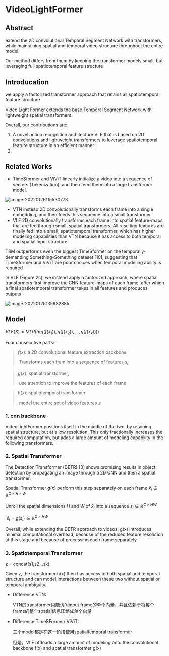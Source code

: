 # VideoLightFormer

## Abstract

 extend the 2D convolutional Temporal Segment Network with transformers, while maintaining spatial and temporal video structure throughout the entire model.

Our method differs from them by keeping the transformer models small, but leveraging full spatiotemporal feature structure

## Introducation

we apply a factorized transformer approach that retains all spatiotemporal feature structure

Video Light Former extends the base Temporal Segment Network with lightweight spatial transformers

Overall, our contributions are:

1. A novel action recognition architecture VLF that is based on 2D convolutions and lightweight transformers to leverage spatiotemporal feature structure in an efficient manner
2. 

## Related Works

- TimeSformer and ViViT linearly initialize a video into a sequence of vectors (Tokenization), and then feed them into a large transformer model.

![image-20220126115530773](C:\Users\86133\AppData\Roaming\Typora\typora-user-images\image-20220126115530773.png)

- VTN instead 2D convolutionally transforms each frame into a single embedding, and then feeds this sequence into a small transformer
- VLF 2D convolutionally transforms each frame into spatial feature-maps that are fed through small, spatial transformers. All resulting features are finally fed into a small, spatiotemporal transformer, which has higher modeling capabilities than VTN because it has access to both temporal and spatial input structure

TSM outperforms even the biggest TimeSformer on the temporally-demanding Something-Something dataset [10], suggesting that TimeSformer and ViViT are poor choices when temporal modeling ability is required

 In VLF (Figure 2c), we instead apply a factorized approach, where spatial transformers first improve the CNN feature-maps of each frame, after which a final spatiotemporal transformer takes in all features and produces outputs

![image-20220126135932885](C:\Users\86133\AppData\Roaming\Typora\typora-user-images\image-20220126135932885.png)

## Model

$VLF(X) = MLP(h(g(f(x_{1})),g(f(x_{2})),...,g(f(x_{k}))))$

Four consecutive parts:

> $f(x)$: a 2D convolutional feature extraction backbone
>
> ​	Transforms each fram into a sequence of features $s_{i}$

> $g(x)$: spatial transformer,
>
> ​	use attention to improve the features of each frame

> $h(x)$: spatiotemporal transformer 
>
> ​	model the entire set of video features $z$

### 1. cnn backbone

 VideoLightFormer positions itself in the middle of the two, by retaining spatial structure, but at a low resolution. This only fractionally increases the required computation, but adds a large amount of modeling capability in the following transformers.

### 2. Spatial Transformer

The Detection Transformer (DETR) [3] shows promising results in object detection by propagating an image through a 2D CNN and then a spatial transformer.

Spatial Transformer $g(x)$ perform this step separately on each frame $\widehat{x}_{i}\in \mathbb{R}^{C \times H\times W}$

Unroll the spatial dimensions $H$ and $W$ of $\widehat{x}_{i}$ into a sequence $s_{i} \in \mathbb R ^{C\times HW}$

​					$\widehat{s}_{i} = g(s_{i}) \in \mathbb R^{C\times HW}$

Overall, while extending the DETR approach to videos, g(x) introduces minimal computational overhead, because of the reduced feature resolution at this stage and because of processing each frame separately

### 3. Spatiotemporal Transformer

z = concat(s1,s2...sk)

Given z, the transformer h(x) then has access to both spatial and temporal structure and can model interactions between these two without spatial or temporal ambiguity.

- Difference VTN:

  VTN的transformer只能访问input frame的单个向量，并且依赖于将每个frame的整个spatial信息压缩成单个向量

- Difference TimeSFormer/ ViViT:

  三个model都是在这一阶段使用spatialtemporal transformer

  但是，VLF offloads a large amount of modeling onto the convolutional backbone f(x) and spatial transformer g(x)


